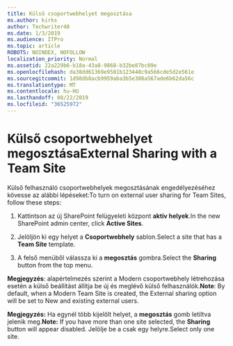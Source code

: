 ```yaml
---
title: Külső csoportwebhelyet megosztása
ms.author: kirks
author: Techwriter40
ms.date: 1/3/2019
ms.audience: ITPro
ms.topic: article
ROBOTS: NOINDEX, NOFOLLOW
localization_priority: Normal
ms.assetid: 22a229b6-b18a-43a8-9868-b32be87bc09e
ms.openlocfilehash: da38dd61369e9581b123448c9a566cde5d2e561e
ms.sourcegitcommit: 1d98db8acb9959aba3b5e308a567ade6b62da56c
ms.translationtype: MT
ms.contentlocale: hu-HU
ms.lasthandoff: 08/22/2019
ms.locfileid: "36525972"
---
```

# <a name="external-sharing-with-a-team-site"></a><span data-ttu-id="943ff-102">Külső csoportwebhelyet megosztása</span><span class="sxs-lookup"><span data-stu-id="943ff-102">External Sharing with a Team Site</span></span>

<span data-ttu-id="943ff-103">Külső felhasználó csoportwebhelyek megosztásának engedélyezéséhez kövesse az alábbi lépéseket:</span><span class="sxs-lookup"><span data-stu-id="943ff-103">To turn on external user sharing for Team Sites, follow these steps:</span></span> 
  
1. <span data-ttu-id="943ff-104">Kattintson az új SharePoint felügyeleti központ **aktív helyek**.</span><span class="sxs-lookup"><span data-stu-id="943ff-104">In the new SharePoint admin center, click **Active Sites**.</span></span>
  
2. <span data-ttu-id="943ff-105">Jelöljön ki egy helyet a **Csoportwebhely** sablon.</span><span class="sxs-lookup"><span data-stu-id="943ff-105">Select a site that has a **Team Site** template.</span></span> 
  
3. <span data-ttu-id="943ff-106">A felső menüből válassza ki a **megosztás** gombra.</span><span class="sxs-lookup"><span data-stu-id="943ff-106">Select the **Sharing** button from the top menu.</span></span> 
  
 <span data-ttu-id="943ff-107">**Megjegyzés**: alapértelmezés szerint a Modern csoportwebhely létrehozása esetén a külső beállítást állítja be új és meglévő külső felhasználók.</span><span class="sxs-lookup"><span data-stu-id="943ff-107">**Note**: By default, when a Modern Team Site is created, the External sharing option will be set to New and existing external users.</span></span> 
  
 <span data-ttu-id="943ff-108">**Megjegyzés:** Ha egynél több kijelölt helyet, a **megosztás** gomb letiltva jelenik meg.</span><span class="sxs-lookup"><span data-stu-id="943ff-108">**Note:** If you have more than one site selected, the **Sharing** button will appear disabled.</span></span> <span data-ttu-id="943ff-109">Jelölje be a csak egy helyre.</span><span class="sxs-lookup"><span data-stu-id="943ff-109">Select only one site.</span></span> 
  

